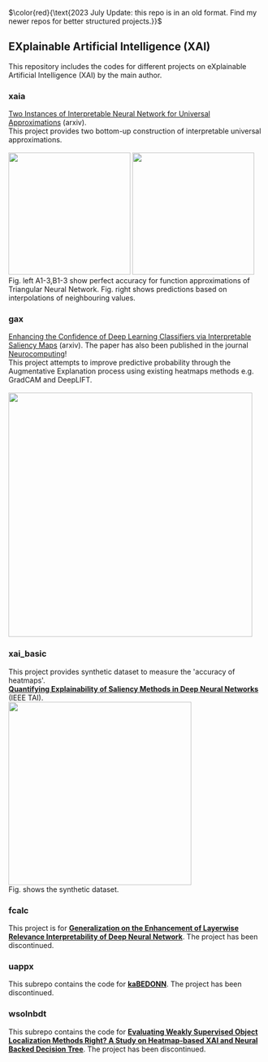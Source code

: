 $\color{red}{\text{2023 July Update: this repo is in an old format. Find my newer repos for better structured projects.}}$

## EXplainable Artificial Intelligence (XAI)
This repository includes the codes for different projects on eXplainable Artificial Intelligence (XAI) by the main author. 

### xaia
[Two Instances of Interpretable Neural Network for Universal Approximations](https://arxiv.org/abs/2112.15026) (arxiv). <br>
This project provides two bottom-up construction of interpretable universal approximations. <br>
<br>
<img src="https://drive.google.com/uc?export=view&id=1MUuld0DtNnvFemJZ1Fl1cni8Svmamwbr" width="240"></img>
<img src="https://drive.google.com/uc?export=view&id=1zxbn88uRlkr_eXX0R2B3I3x9NtYv-j13" width="240"></img>
<br>
Fig. left A1-3,B1-3 show perfect accuracy for function approximations of Triangular Neural Network. Fig. right shows predictions based on interpolations of neighbouring values. 

### gax
[Enhancing the Confidence of Deep Learning Classifiers via Interpretable Saliency Maps](https://arxiv.org/abs/2201.00009) (arxiv). The paper has also been published in the journal [Neurocomputing](https://www.sciencedirect.com/science/article/pii/S0925231223009487)! <br>
This project attempts to improve predictive probability through the Augmentative Explanation process using existing heatmaps methods e.g. GradCAM and DeepLIFT.<br>
<br>
<img src="https://drive.google.com/uc?export=view&id=1N4IDRJepmcK0-PkaqpSBDJdPYZRA7QLh" width="480"></img>

### xai_basic
This project provides synthetic dataset to measure the 'accuracy of heatmaps'.<br>
[**Quantifying Explainability of Saliency Methods in Deep Neural Networks**](https://ieeexplore.ieee.org/abstract/document/9983502) (IEEE TAI). <br>
<img src="https://drive.google.com/uc?export=view&id=1GjHAn62ahfeBOaRoxcVMOwpMuQP7nFN2" width="360"></img><br>
Fig. shows the synthetic dataset.

### fcalc
This project is for [**Generalization on the Enhancement of Layerwise Relevance Interpretability of Deep Neural Network**](https://arxiv.org/abs/2009.02516). The project has been discontinued.

### uappx
This subrepo contains the code for [**kaBEDONN**](https://www.researchgate.net/publication/360462999_kaBEDONN_posthoc_eXplainable_Artificial_Intelligence_with_Data_Ordered_Neural_Network). The project has been discontinued.

### wsolnbdt
This subrepo contains the code for [**Evaluating Weakly Supervised Object Localization Methods Right? A Study on Heatmap-based XAI and Neural Backed Decision Tree**](https://www.researchgate.net/publication/360609079_Evaluating_Weakly_Supervised_Object_Localization_Methods_Right_A_Study_on_Heatmap-based_XAI_and_Neural_Backed_Decision_Tree). The project has been discontinued.
